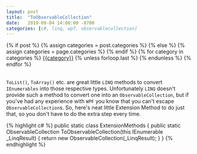 ```yaml
---
layout: post
title:  "ToObservableCollection"
date:   2019-09-04 14:08:00 -0700
categories: [c#, linq, wpf, observablecollection]
---
```

<div class="post-categories">
  {% if post %}
    {% assign categories = post.categories %}
  {% else %}
    {% assign categories = page.categories %}
  {% endif %}
  {% for category in categories %}
  <a href="{{site.baseurl}}/categories/#{{category|slugize}}">{{category}}</a>
  {% unless forloop.last %}&nbsp;{% endunless %}
  {% endfor %}
</div>
<br>

`ToList()`, `ToArray()` etc. are great little `LINQ` methods to convert `IEnumerables` into those respective types. Unfortunately `LINQ` doesn't provide such a method to convert one into an `ObservableCollection`, but if you've had any experience with `WPF` you know that you can't escape `ObservableCollection`s. So, here's neat little Extension Method to do just that, so you don't have to do the extra step every time.

{% highlight c# %}
public static class ExtensionMethods
{
    public static ObservableCollection<T> ToObservableCollection<T>(this IEnumerable<T> _LinqResult)
    {
        return new ObservableCollection<T>(_LinqResult);
    }
}
{% endhighlight %}
